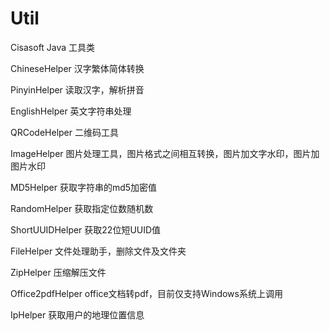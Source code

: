 # Util
Cisasoft Java 工具类

ChineseHelper
汉字繁体简体转换

PinyinHelper
读取汉字，解析拼音

EnglishHelper
英文字符串处理

QRCodeHelper
二维码工具

ImageHelper
图片处理工具，图片格式之间相互转换，图片加文字水印，图片加图片水印

MD5Helper
获取字符串的md5加密值

RandomHelper
获取指定位数随机数

ShortUUIDHelper
获取22位短UUID值

FileHelper
文件处理助手，删除文件及文件夹

ZipHelper
压缩解压文件

Office2pdfHelper
office文档转pdf，目前仅支持Windows系统上调用

IpHelper
获取用户的地理位置信息

